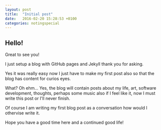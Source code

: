```yaml
---
layout: post
title:  "Initial post"
date:   2016-02-20 15:28:53 +0100
categories: notingspecial
---
```


Hello!
---

Great to see you!

I just setup a blog with GitHub pages and Jekyll thank you for asking.

Yes it was really easy now I just have to make my first post also
so that the blog has content for curios eyes.

What? Oh ehm... Yes, the blog will contain posts about my life, art, software development, thoughts,
perhaps some music also if I feel like it, now I must write this post or I'll never finish.

Of course I am writing my first blog post as a conversation how would I othervise write it.

Hope you have a good time here and a continued good life!
